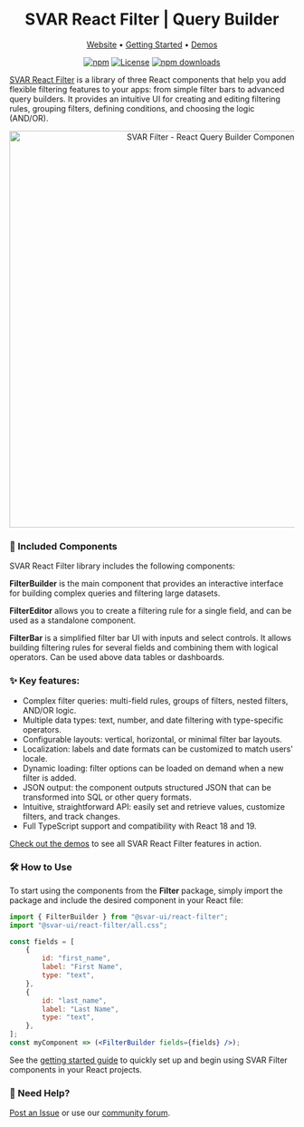 <div align="center">

# SVAR React Filter | Query Builder

</div>

<div align="center">

[Website](https://svar.dev/react/filter/) • [Getting Started](https://docs.svar.dev/react/filter/getting_started/) • [Demos](https://docs.svar.dev/react/filter/samples/)

</div>

<div align="center">

[![npm](https://img.shields.io/npm/v/@svar-ui/react-filter.svg)](https://www.npmjs.com/package/@svar-ui/react-filter)
[![License](https://img.shields.io/github/license/svar-widgets/react-filter)](https://github.com/svar-widgets/react-filter/blob/main/license.txt)
[![npm downloads](https://img.shields.io/npm/dm/@svar-ui/react-filter.svg)](https://www.npmjs.com/package/@svar-ui/react-filter)

</div>

[SVAR React Filter](https://svar.dev/react/filter/) is a library of three React components that help you add flexible filtering features to your apps: from simple filter bars to advanced query builders. It provides an intuitive UI for creating and editing filtering rules, grouping filters, defining conditions, and choosing the logic (AND/OR).

<div align="center">
	
<img src="https://svar.dev/images/github/github_filter.png" alt="SVAR Filter - React Query Builder Component" style="width: 700px;">

</div>

### :jigsaw: Included Components

SVAR React Filter library includes the following components:

**FilterBuilder** is the main component that provides an interactive interface for building complex queries and filtering large datasets.

**FilterEditor** allows you to create a filtering rule for a single field, and can be used as a standalone component.

**FilterBar** is a simplified filter bar UI with inputs and select controls. It allows building filtering rules for several fields and combining them with logical operators. Can be used above data tables or dashboards.

### :sparkles: Key features:

-   Complex filter queries: multi-field rules, groups of filters, nested filters, AND/OR logic.
-   Multiple data types: text, number, and date filtering with type-specific operators.
-   Configurable layouts: vertical, horizontal, or minimal filter bar layouts.
-   Localization: labels and date formats can be customized to match users' locale.
-   Dynamic loading: filter options can be loaded on demand when a new filter is added.
-   JSON output: the component outputs structured JSON that can be transformed into SQL or other query formats.
-   Intuitive, straightforward API: easily set and retrieve values, customize filters, and track changes.
-   Full TypeScript support and compatibility with React 18 and 19.

[Check out the demos](https://docs.svar.dev/react/filter/samples/) to see all SVAR React Filter features in action.


### :hammer_and_wrench: How to Use

To start using the components from the **Filter** package, simply import the package and include the desired component in your React file:

```jsx
import { FilterBuilder } from "@svar-ui/react-filter";
import "@svar-ui/react-filter/all.css";

const fields = [
    {
        id: "first_name",
        label: "First Name",
        type: "text",
    },
    {
        id: "last_name",
        label: "Last Name",
        type: "text",
    },
];
const myComponent => (<FilterBuilder fields={fields} />);
```

See the [getting started guide](https://docs.svar.dev/react/filter/getting_started/) to quickly set up and begin using SVAR Filter components in your React projects.

### :speech_balloon: Need Help?

[Post an Issue](https://github.com/svar-widgets/react-filter/issues/) or use our [community forum](https://forum.svar.dev).
